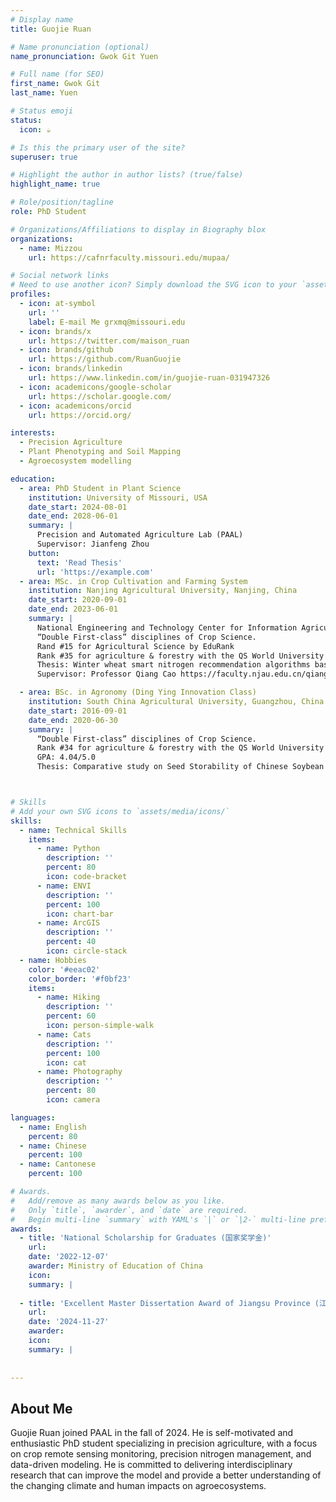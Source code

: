 ```yaml
---
# Display name
title: Guojie Ruan

# Name pronunciation (optional)
name_pronunciation: Gwok Git Yuen

# Full name (for SEO)
first_name: Gwok Git
last_name: Yuen

# Status emoji
status:
  icon: ☕️

# Is this the primary user of the site?
superuser: true

# Highlight the author in author lists? (true/false)
highlight_name: true

# Role/position/tagline
role: PhD Student

# Organizations/Affiliations to display in Biography blox
organizations:
  - name: Mizzou
    url: https://cafnrfaculty.missouri.edu/mupaa/

# Social network links
# Need to use another icon? Simply download the SVG icon to your `assets/media/icons/` folder.
profiles:
  - icon: at-symbol
    url: ''
    label: E-mail Me grxmq@missouri.edu
  - icon: brands/x
    url: https://twitter.com/maison_ruan
  - icon: brands/github
    url: https://github.com/RuanGuojie
  - icon: brands/linkedin
    url: https://www.linkedin.com/in/guojie-ruan-031947326
  - icon: academicons/google-scholar
    url: https://scholar.google.com/
  - icon: academicons/orcid
    url: https://orcid.org/

interests:
  - Precision Agriculture
  - Plant Phenotyping and Soil Mapping
  - Agroecosystem modelling

education:
  - area: PhD Student in Plant Science
    institution: University of Missouri, USA
    date_start: 2024-08-01
    date_end: 2028-06-01
    summary: |
      Precision and Automated Agriculture Lab (PAAL)
      Supervisor: Jianfeng Zhou
    button:
      text: 'Read Thesis'
      url: 'https://example.com'
  - area: MSc. in Crop Cultivation and Farming System
    institution: Nanjing Agricultural University, Nanjing, China
    date_start: 2020-09-01
    date_end: 2023-06-01
    summary: |
      National Engineering and Technology Center for Information Agriculture.
      “Double First-class” disciplines of Crop Science.
      Rand #15 for Agricultural Science by EduRank
      Rank #35 for agriculture & forestry with the QS World University Rankings by Subject 2024.
      Thesis: Winter wheat smart nitrogen recommendation algorithms based on multi-source data fusion
      Supervisor: Professor Qiang Cao https://faculty.njau.edu.cn/qiangcao/zh_CN/index.htm

  - area: BSc. in Agronomy (Ding Ying Innovation Class)
    institution: South China Agricultural University, Guangzhou, China
    date_start: 2016-09-01
    date_end: 2020-06-30
    summary: |
      “Double First-class” disciplines of Crop Science.
      Rank #34 for agriculture & forestry with the QS World University Rankings by Subject 2024.
      GPA: 4.04/5.0
      Thesis: Comparative study on Seed Storability of Chinese Soybean Landrace Population



# Skills
# Add your own SVG icons to `assets/media/icons/`
skills:
  - name: Technical Skills
    items:
      - name: Python
        description: ''
        percent: 80
        icon: code-bracket
      - name: ENVI
        description: ''
        percent: 100
        icon: chart-bar
      - name: ArcGIS
        description: ''
        percent: 40
        icon: circle-stack
  - name: Hobbies
    color: '#eeac02'
    color_border: '#f0bf23'
    items:
      - name: Hiking
        description: ''
        percent: 60
        icon: person-simple-walk
      - name: Cats
        description: ''
        percent: 100
        icon: cat
      - name: Photography
        description: ''
        percent: 80
        icon: camera

languages:
  - name: English
    percent: 80
  - name: Chinese
    percent: 100
  - name: Cantonese
    percent: 100

# Awards.
#   Add/remove as many awards below as you like.
#   Only `title`, `awarder`, and `date` are required.
#   Begin multi-line `summary` with YAML's `|` or `|2-` multi-line prefix and indent 2 spaces below.
awards:
  - title: 'National Scholarship for Graduates (国家奖学金)'
    url: 
    date: '2022-12-07'
    awarder: Ministry of Education of China
    icon: 
    summary: |
      
  - title: 'Excellent Master Dissertation Award of Jiangsu Province (江苏省优秀硕士论文)'
    url: 
    date: '2024-11-27'
    awarder: 
    icon: 
    summary: |
      
      
---
```


## About Me

Guojie Ruan joined PAAL in the fall of 2024. He is self-motivated and enthusiastic PhD student specializing in precision agriculture, with a focus on crop remote sensing monitoring, precision nitrogen management, and data-driven modeling. He is committed to delivering interdisciplinary research that can improve the model and provide a better understanding of the changing climate and human impacts on agroecosystems.
